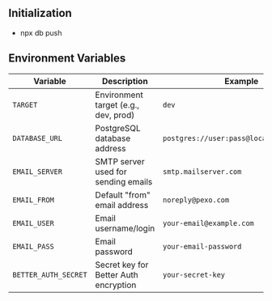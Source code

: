 ## Initialization

- npx db push

## Environment Variables

| Variable             | Description                           | Example                                  |
| -------------------- | ------------------------------------- | ---------------------------------------- |
| `TARGET`             | Environment target (e.g., dev, prod)  | `dev`                                    |
| `DATABASE_URL`       | PostgreSQL database address           | `postgres://user:pass@localhost:5432/db` |
| `EMAIL_SERVER`       | SMTP server used for sending emails   | `smtp.mailserver.com`                    |
| `EMAIL_FROM`         | Default "from" email address          | `noreply@pexo.com`                       |
| `EMAIL_USER`         | Email username/login                  | `your-email@example.com`                 |
| `EMAIL_PASS`         | Email password                        | `your-email-password`                    |
| `BETTER_AUTH_SECRET` | Secret key for Better Auth encryption | `your-secret-key`                        |
